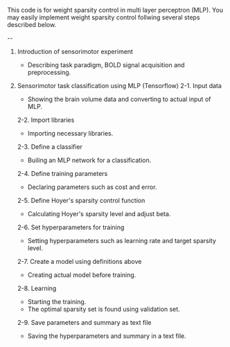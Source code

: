 This code is for weight sparsity control in multi layer perceptron (MLP). 
You may easily implement weight sparsity control follwing several steps described below.  

--

1. Introduction of sensorimotor experiment
    - Describing task paradigm, BOLD signal acquisition and preprocessing.
  
2. Sensorimotor task classification using MLP (Tensorflow) <bn>
    2-1. Input data
      - Showing the brain volume data and converting to actual input of MLP.
    
    2-2. Import libraries
      - Importing necessary libraries.
    
    2-3. Define a classifier
      - Builing an MLP network for a classification.
    
    2-4. Define training parameters
      - Declaring parameters such as cost and error.
    
    2-5. Define Hoyer's sparsity control function
      - Calculating Hoyer's sparsity level and adjust beta.
    
    2-6. Set hyperparameters for training
      - Setting hyperparameters such as learning rate and target sparsity level.
  
    2-7. Create a model using definitions above
      - Creating actual model before training.
    
    2-8. Learning
      - Starting the training.
      - The optimal sparsity set is found using validation set.
    
    2-9. Save parameters and summary as text file
      - Saving the hyperparameters and summary in a text file.

